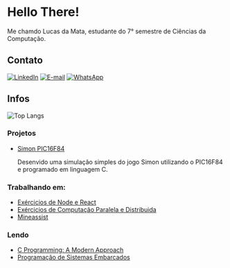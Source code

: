 # Hello There!
Me chamdo Lucas da Mata, estudante do 7° semestre de Ciências da Computação.

## Contato

[![LinkedIn](https://img.shields.io/badge/LinkedIn-0077B5?style=for-the-badge&logo=linkedin&logoColor=white)](https://www.linkedin.com/in/lucas-da-mata-941196190/)
[![E-mail](https://img.shields.io/badge/-Email-000?style=for-the-badge&logo=microsoft-outlook&logoColor=007BFF)](mailto:lucasmguima@outlook.com)
[![WhatsApp](https://img.shields.io/badge/WhatsApp-25D366?style=for-the-badge&logo=whatsapp&logoColor=white)](https://wa.me/55+11+993090572)

## Infos

![Top Langs](https://github-readme-stats-git-masterrstaa-rickstaa.vercel.app/api/top-langs/?username=LucasMGuima&layout=compact&bg_color=708F8D&border_color=8F7072&title_color=141515&text_color=141515)

### Projetos
  - [Simon PIC16F84](https://github.com/LucasMGuima/Simon-PIC?tab=readme-ov-file#)
    
    Desenvido uma simulação simples do jogo Simon utilizando o PIC16F84 e programado em linguagem C.

### Trabalhando em:
  - [Exércicios de Node e React](https://github.com/LucasMGuima/node)
  - [Exércicios de Computação Paralela e Distribuida](https://github.com/LucasMGuima/CPD)
  - [Mineassist](https://github.com/LucasMGuima/Mineassist)

### Lendo
  - [C Programming: A Modern Approach](http://knking.com/books/c2/)
  - [Programação de Sistemas Embarcados](https://embarcados.com.br/programacao-de-sistemas-embarcados/)
